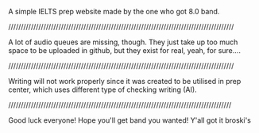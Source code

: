 A simple IELTS prep website made by the one who got 8.0 band.

//////////////////////////////////////////////////////////////////////////////////////////

A lot of audio queues are missing, though. They just take up too much space to be uploaded in github, but they exist for real, yeah, for sure....

//////////////////////////////////////////////////////////////////////////////////////////

Writing will not work properly since it was created to be utilised in prep center, which uses different type of checking writing (AI).

/////////////////////////////////////////////////////////////////////////////////////////

Good luck everyone! Hope you'll get band you wanted! Y'all got it broski's

